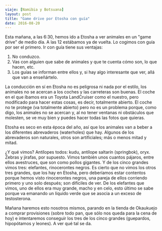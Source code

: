 ```yaml
---
viaje: [Namibia y Botsuana]
layout: post
title: "Game drive por Etosha con guía"
date: 2016-08-20
---
```

Esta mañana, a las 6:30, hemos ido a Etosha a ver animales en un "game drive" de medio día. A las 12 estábamos ya de vuelta. Lo cogimos con guía por ser el primero. Ir con guía tiene sus ventajas:

1. No conduzco.
2. Vas con alguien que sabe de animales y que te cuenta cómo son, lo que hacen, etc.
3. Los guías se informan entre ellos y, si hay algo interesante que ver, allá que van a enseñártelo.

La conducción en sí en Etosha no es peligrosa ni nada por el estilo, los animales no se acercan a los coches y las carreteras son buenas. El coche en el que íbamos era un Toyota LandCruiser como el nuestro, pero modificado para hacer estas cosas, es decir, totalmente abierto. El coche no te protege (va totalmente abierto) pero no es un problema porque, como digo, los animales no se acercan y, al no tener ventanas ni obstáculos que molesten, se ve muy bien y puedes hacer todas las fotos que quieras.

Etosha es seco en esta época del año, así que los animales van a beber a los diferentes abrevaderos (waterholes) que hay. Algunos de los abrevaderos son naturales, otros son artificiales; más o menos mitad y mitad.

¿Y qué vimos? Antílopes todos: kudu, antílope saltarín (springbok), oryx. Zebras y jirafas, por supuesto. Vimos también unos cuantos pájaros, entre ellos avestruces, que son como pollos gigantes. Y de los cinco grandes vimos tres: elefantes, rinocerontes negros. Es cierto que no vimos los otros tres grandes, que los hay en Etosha, pero deberíamos estar contentos porque hemos visto rinocerontes negros, una pareja de ellos corriendo primero y uno solo después; son difíciles de ver. De los elefantes que vimos, uno de ellos era muy grande, macho y en celo, esto último se sabe porque va emanando un líquido verde que se asocia a un exceso de testosterona.

Mañana haremos esto nosotros mismos, parando en la tienda de Okaukuejo a comprar provisiones (sobre todo pan, que sólo nos queda para la cena de hoy) e intentaremos conseguir los tres de los cinco grandes (guepardos, hipopótamos y leones). A ver qué tal se da.
